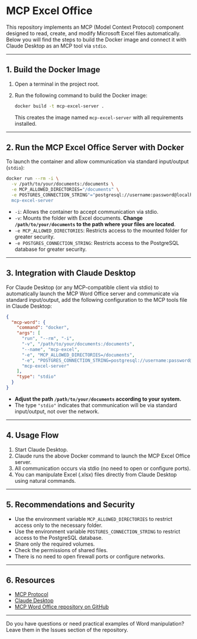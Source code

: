 
# MCP Excel Office

This repository implements an MCP (Model Context Protocol) component designed to read, create, and modify Microsoft Excel files automatically.
Below you will find the steps to build the Docker image and connect it with Claude Desktop as an MCP tool via `stdio`.

---

## 1. **Build the Docker Image**

1. Open a terminal in the project root.

2. Run the following command to build the Docker image:

   ```bash
   docker build -t mcp-excel-server .
   ```

   This creates the image named `mcp-excel-server` with all requirements installed.

---

## 2. **Run the MCP Excel Office Server with Docker**

To launch the container and allow communication via standard input/output (`stdio`):

```bash
docker run --rm -i \
  -v /path/to/your/documents:/documents \
  -e MCP_ALLOWED_DIRECTORIES="/documents" \
  -e POSTGRES_CONNECTION_STRING"="postgresql://username:password@localhost:5432/database" \
  mcp-excel-server
```

- `-i`: Allows the container to accept communication via stdio.
- `-v`: Mounts the folder with Excel documents. **Change `/path/to/your/documents` to the path where your files are located**.
- `-e MCP_ALLOWED_DIRECTORIES`: Restricts access to the mounted folder for greater security.
- `-e POSTGRES_CONNECTION_STRING`: Restricts access to the PostgreSQL database for greater security.

---

## 3. **Integration with Claude Desktop**

For Claude Desktop (or any MCP-compatible client via stdio) to automatically launch the MCP Word Office server and communicate via standard input/output, add the following configuration to the MCP tools file in Claude Desktop:

```json
{
  "mcp-word": {
    "command": "docker",
    "args": [
      "run", "--rm", "-i",
      "-v", "/path/to/your/documents:/documents",
      "--name", "mcp-excel",
      "-e", "MCP_ALLOWED_DIRECTORIES=/documents",
      "-e", "POSTGRES_CONNECTION_STRING=postgresql://username:password@localhost:5432/database",
      "mcp-excel-server"
    ],
    "type": "stdio"
  }
}
```

- **Adjust the path `/path/to/your/documents` according to your system.**
- The type `"stdio"` indicates that communication will be via standard input/output, not over the network.

---

## 4. **Usage Flow**

1. Start Claude Desktop.
2. Claude runs the above Docker command to launch the MCP Excel Office server.
3. All communication occurs via stdio (no need to open or configure ports).
4. You can manipulate Excel (.xlsx) files directly from Claude Desktop using natural commands.

---

## 5. **Recommendations and Security**

- Use the environment variable `MCP_ALLOWED_DIRECTORIES` to restrict access only to the necessary folder.
- Use the environment variable `POSTGRES_CONNECTION_STRING` to restrict access to the PostgreSQL database.
- Share only the required volumes.
- Check the permissions of shared files.
- There is no need to open firewall ports or configure networks.

---

## 6. **Resources**

- [MCP Protocol](https://modelcontextprotocol.io)
- [Claude Desktop](https://www.anthropic.com/)
- [MCP Word Office repository on GitHub](https://github.com/LuiccianDev/mcp_word_office)

---

Do you have questions or need practical examples of Word manipulation?
Leave them in the Issues section of the repository.
